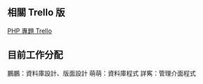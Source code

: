 ## 相關 Trello 版

[PHP 專題 Trello](https://trello.com/b/Sae01Lyt/-)

## 目前工作分配

鵬鵬：資料庫設計、版面設計
萌萌：資料庫程式
詳寯：管理介面程式